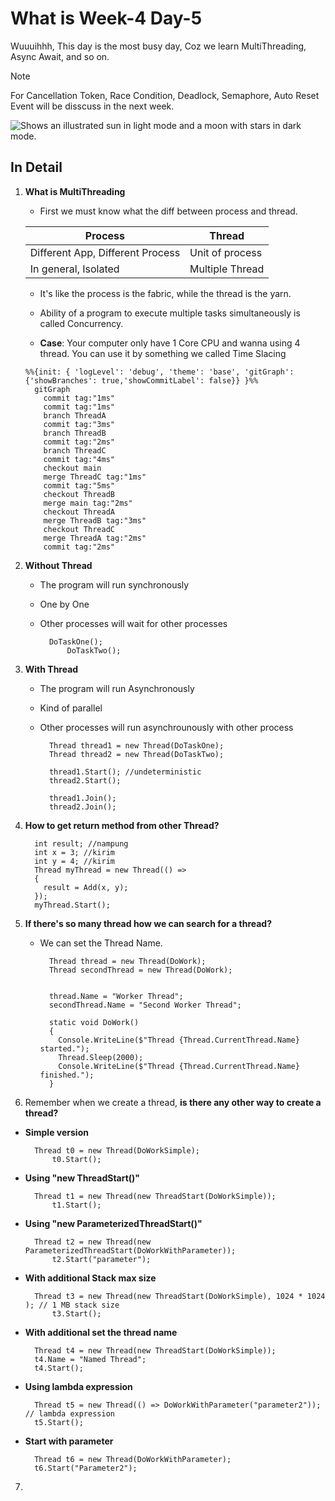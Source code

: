 # What is Week-4 Day-5
Wuuuihhh, This day is the most busy day, Coz we learn MultiThreading, Async Await, and so on.

>[!NOTE]
>For Cancellation Token, Race Condition, Deadlock, Semaphore, Auto Reset Event will be disscuss in the next week.

<picture>
  <source media="(prefers-color-scheme: dark)" srcset="https://user-images.githubusercontent.com/25423296/163456776-7f95b81a-f1ed-45f7-b7ab-8fa810d529fa.png">
  <source media="(prefers-color-scheme: light)" srcset="https://user-images.githubusercontent.com/25423296/163456779-a8556205-d0a5-45e2-ac17-42d089e3c3f8.png">
  <img alt="Shows an illustrated sun in light mode and a moon with stars in dark mode." src="https://user-images.githubusercontent.com/25423296/163456779-a8556205-d0a5-45e2-ac17-42d089e3c3f8.png">
</picture>

## In Detail
1. **What is MultiThreading**
    * First we must know what the diff between process and thread.

    | Process | Thread |
    |---|---|
    | Different App, Different Process | Unit of process |
    | In general, Isolated | Multiple Thread |

    * It's like the process is the fabric, while the thread is the yarn.

    * Ability of a program to execute multiple tasks simultaneously is called Concurrency.

    * **Case**: Your computer only have 1 Core CPU and wanna using 4 thread. You can use it by something we called Time Slacing

    ```mermaid
    %%{init: { 'logLevel': 'debug', 'theme': 'base', 'gitGraph': {'showBranches': true,'showCommitLabel': false}} }%%
      gitGraph
        commit tag:"1ms"
        commit tag:"1ms"
        branch ThreadA
        commit tag:"3ms"
        branch ThreadB
        commit tag:"2ms"
        branch ThreadC
        commit tag:"4ms"
        checkout main
        merge ThreadC tag:"1ms"
        commit tag:"5ms"
        checkout ThreadB
        merge main tag:"2ms"
        checkout ThreadA
        merge ThreadB tag:"3ms"
        checkout ThreadC
        merge ThreadA tag:"2ms"
        commit tag:"2ms"
    ```

2. **Without Thread**
    * The program will run synchronously
    * One by One
    * Other processes will wait for other processes

      ```
        DoTaskOne();
		    DoTaskTwo();
      ```

3. **With Thread**
    * The program will run Asynchronously
    * Kind of parallel
    * Other processes will run asynchrounously with other process

      ```
        Thread thread1 = new Thread(DoTaskOne);
        Thread thread2 = new Thread(DoTaskTwo);
        
        thread1.Start(); //undeterministic
        thread2.Start();

        thread1.Join();
        thread2.Join();
      ```

4. **How to get return method from other Thread?**

    ```
      int result; //nampung
      int x = 3; //kirim
      int y = 4; //kirim
      Thread myThread = new Thread(() =>
      {
        result = Add(x, y);
      });
      myThread.Start();
    ```

5. **If there's so many thread how we can search for a thread?**
    * We can set the Thread Name.

      ```
        Thread thread = new Thread(DoWork);
        Thread secondThread = new Thread(DoWork);


        thread.Name = "Worker Thread";
        secondThread.Name = "Second Worker Thread";

        static void DoWork()
        {
          Console.WriteLine($"Thread {Thread.CurrentThread.Name} started.");
          Thread.Sleep(2000);
          Console.WriteLine($"Thread {Thread.CurrentThread.Name} finished.");
        }
      ```

6. Remember when we create a thread, **is there any other way to create a thread?**

  * **Simple version**

    ```
      Thread t0 = new Thread(DoWorkSimple);
		  t0.Start();
    ```

  * **Using "new ThreadStart()"**

    ```
      Thread t1 = new Thread(new ThreadStart(DoWorkSimple));
		  t1.Start();
    ```

  * **Using "new ParameterizedThreadStart()"**

    ```
      Thread t2 = new Thread(new ParameterizedThreadStart(DoWorkWithParameter));
		  t2.Start("parameter");
    ```

  * **With additional Stack max size**

    ```
      Thread t3 = new Thread(new ThreadStart(DoWorkSimple), 1024 * 1024 ); // 1 MB stack size
		  t3.Start();
    ```

  * **With additional set the thread name**

    ```
      Thread t4 = new Thread(new ThreadStart(DoWorkSimple));
      t4.Name = "Named Thread";
      t4.Start();
    ```

  * **Using lambda expression**

    ```
      Thread t5 = new Thread(() => DoWorkWithParameter("parameter2"));  // lambda expression
      t5.Start();
    ```

  * **Start with parameter**

    ```
      Thread t6 = new Thread(DoWorkWithParameter);
      t6.Start("Parameter2");
    ```

7. 